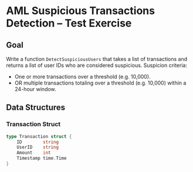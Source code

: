 # AML Suspicious Transactions Detection – Test Exercise

## Goal

Write a function `DetectSuspiciousUsers` that takes a list of transactions and returns a list of user IDs who are considered suspicious. Suspicion criteria:

- One or more transactions over a threshold (e.g. 10,000).
- OR multiple transactions totaling over a threshold (e.g. 10,000) within a 24-hour window.

## Data Structures

### Transaction Struct

```go
type Transaction struct {
    ID        string
    UserID    string
    Amount    int
    Timestamp time.Time
}